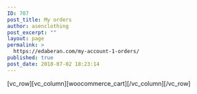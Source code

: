 ```yaml
---
ID: 707
post_title: My orders
author: asenclothing
post_excerpt: ""
layout: page
permalink: >
  https://edaberan.com/my-account-1-orders/
published: true
post_date: 2018-07-02 18:23:14
---
```

[vc_row][vc_column][woocommerce_cart][/vc_column][/vc_row]
